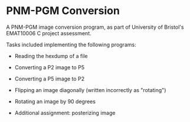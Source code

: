 # PNM-PGM Conversion

A PNM-PGM image conversion program, as part of University of Bristol's EMAT10006 C project assessment.

Tasks included implementing the following programs:

- Reading the hexdump of a file

- Converting a P2 image to P5

- Converting a P5 image to P2

- Flipping an image diagonally (written incorrectly as "rotating") 

- Rotating an image by 90 degrees

- Additional assignment: posterizing image
